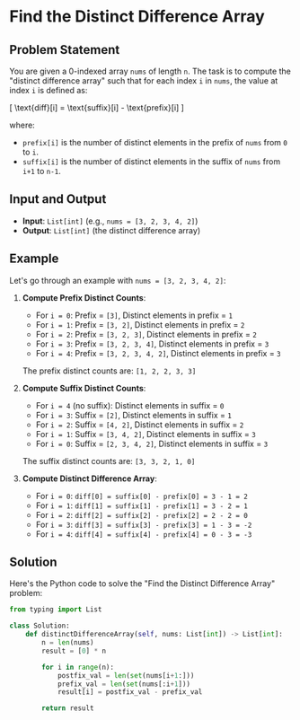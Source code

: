 # Find the Distinct Difference Array

## Problem Statement
You are given a 0-indexed array `nums` of length `n`. The task is to compute the "distinct difference array" such that for each index `i` in `nums`, the value at index `i` is defined as:

\[ \text{diff}[i] = \text{suffix}[i] - \text{prefix}[i] \]

where:
- `prefix[i]` is the number of distinct elements in the prefix of `nums` from `0` to `i`.
- `suffix[i]` is the number of distinct elements in the suffix of `nums` from `i+1` to `n-1`.

## Input and Output
- **Input**: `List[int]` (e.g., `nums = [3, 2, 3, 4, 2]`)
- **Output**: `List[int]` (the distinct difference array)

## Example
Let's go through an example with `nums = [3, 2, 3, 4, 2]`:

1. **Compute Prefix Distinct Counts**:
   - For `i = 0`: Prefix = `[3]`, Distinct elements in prefix = `1`
   - For `i = 1`: Prefix = `[3, 2]`, Distinct elements in prefix = `2`
   - For `i = 2`: Prefix = `[3, 2, 3]`, Distinct elements in prefix = `2`
   - For `i = 3`: Prefix = `[3, 2, 3, 4]`, Distinct elements in prefix = `3`
   - For `i = 4`: Prefix = `[3, 2, 3, 4, 2]`, Distinct elements in prefix = `3`

   The prefix distinct counts are: `[1, 2, 2, 3, 3]`

2. **Compute Suffix Distinct Counts**:
   - For `i = 4` (no suffix): Distinct elements in suffix = `0`
   - For `i = 3`: Suffix = `[2]`, Distinct elements in suffix = `1`
   - For `i = 2`: Suffix = `[4, 2]`, Distinct elements in suffix = `2`
   - For `i = 1`: Suffix = `[3, 4, 2]`, Distinct elements in suffix = `3`
   - For `i = 0`: Suffix = `[2, 3, 4, 2]`, Distinct elements in suffix = `3`

   The suffix distinct counts are: `[3, 3, 2, 1, 0]`

3. **Compute Distinct Difference Array**:
   - For `i = 0`: `diff[0] = suffix[0] - prefix[0] = 3 - 1 = 2`
   - For `i = 1`: `diff[1] = suffix[1] - prefix[1] = 3 - 2 = 1`
   - For `i = 2`: `diff[2] = suffix[2] - prefix[2] = 2 - 2 = 0`
   - For `i = 3`: `diff[3] = suffix[3] - prefix[3] = 1 - 3 = -2`
   - For `i = 4`: `diff[4] = suffix[4] - prefix[4] = 0 - 3 = -3`

## Solution
Here's the Python code to solve the "Find the Distinct Difference Array" problem:

```python
from typing import List

class Solution:
    def distinctDifferenceArray(self, nums: List[int]) -> List[int]:
        n = len(nums)
        result = [0] * n

        for i in range(n):
            postfix_val = len(set(nums[i+1:]))
            prefix_val = len(set(nums[:i+1]))
            result[i] = postfix_val - prefix_val

        return result
